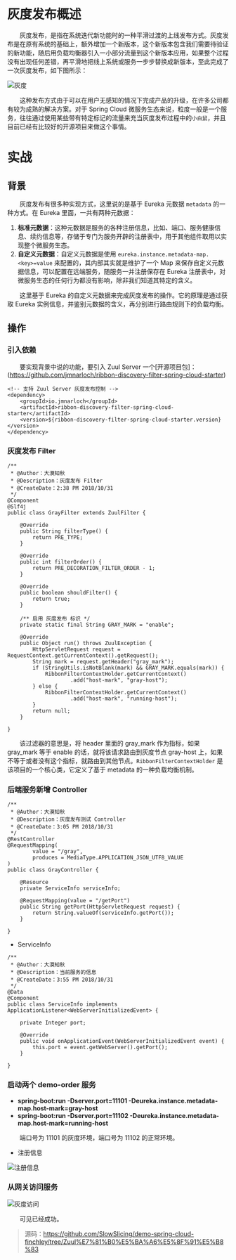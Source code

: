 # 灰度发布概述

　　灰度发布，是指在系统迭代新功能时的一种平滑过渡的上线发布方式。灰度发布是在原有系统的基础上，额外增加一个新版本，这个新版本包含我们需要待验证的新功能，随后用负载均衡器引入一小部分流量到这个新版本应用，如果整个过程没有出现任何差错，再平滑地把线上系统或服务一步步替换成新版本，至此完成了一次灰度发布，如下图所示：

![灰度](http://img.lynchj.com/473224948e5d451eb79d2c5db2789ecc.png)

　　这种发布方式由于可以在用户无感知的情况下完成产品的升级，在许多公司都有较为成熟的解决方案。对于 Spring Cloud 微服务生态来说，粒度一般是一个服务，往往通过使用某些带有特定标记的流量来充当灰度发布过程中的`小白鼠`，并且目前已经有比较好的开源项目来做这个事情。

# 实战

## 背景

　　灰度发布有很多种实现方式，这里说的是基于 Eureka 元数据 `metadata` 的一种方式。在 Eureka 里面，一共有两种元数据：

1. **标准元数据**：这种元数据是服务的各种注册信息，比如、端口、服务健康信息、续约信息等，存储于专门为服务开辟的注册表中，用于其他组件取用以实现整个微服务生态。
2. **自定义元数据**：自定义元数据是使用 `eureka.instance.metadata-map.<key>=value` 来配置的，其内部其实就是维护了一个 Map 来保存自定义元数据信息，可以配置在远端服务，随服务一并注册保存在 Eureka 注册表中，对微服务生态的任何行为都没有影响，除非我们知道其特定的含义。

　　这里基于 Eureka 的自定义元数据来完成灰度发布的操作。它的原理是通过获取 Eureka 实例信息，并鉴别元数据的含义，再分别进行路由规则下的负载均衡。

## 操作

### 引入依赖

　　要实现背景中说的功能，要引入 Zuul Server 一个[开源项目包]：(https://github.com/jmnarloch/ribbon-discovery-filter-spring-cloud-starter)

```
<!-- 支持 Zuul Server 灰度发布控制 -->
<dependency>
    <groupId>io.jmnarloch</groupId>
    <artifactId>ribbon-discovery-filter-spring-cloud-starter</artifactId>
    <version>${ribbon-discovery-filter-spring-cloud-starter.version}</version>
</dependency>
```

### 灰度发布 Filter

```
/**
 * @Author：大漠知秋
 * @Description：灰度发布 Filter
 * @CreateDate：2:38 PM 2018/10/31
 */
@Component
@Slf4j
public class GrayFilter extends ZuulFilter {

    @Override
    public String filterType() {
        return PRE_TYPE;
    }

    @Override
    public int filterOrder() {
        return PRE_DECORATION_FILTER_ORDER - 1;
    }

    @Override
    public boolean shouldFilter() {
        return true;
    }

    /** 启用 灰度发布 标识 */
    private static final String GRAY_MARK = "enable";

    @Override
    public Object run() throws ZuulException {
        HttpServletRequest request = RequestContext.getCurrentContext().getRequest();
        String mark = request.getHeader("gray_mark");
        if (StringUtils.isNotBlank(mark) && GRAY_MARK.equals(mark)) {
            RibbonFilterContextHolder.getCurrentContext()
                    .add("host-mark", "gray-host");
        } else {
            RibbonFilterContextHolder.getCurrentContext()
                    .add("host-mark", "running-host");
        }
        return null;
    }

}
```

　　该过滤器的意思是，将 header 里面的 gray_mark 作为指标，如果 gray_mark 等于 enable 的话，就将该请求路由到灰度节点 gray-host 上，如果不等于或者没有这个指标，就路由到其他节点。`RibbonFilterContextHolder` 是该项目的一个核心类，它定义了基于 metadata 的一种负载均衡机制。

### 后端服务新增 Controller

```
/**
 * @Author：大漠知秋
 * @Description：灰度发布测试 Controller
 * @CreateDate：3:05 PM 2018/10/31
 */
@RestController
@RequestMapping(
        value = "/gray",
        produces = MediaType.APPLICATION_JSON_UTF8_VALUE
)
public class GrayController {

    @Resource
    private ServiceInfo serviceInfo;

    @RequestMapping(value = "/getPort")
    public String getPort(HttpServletRequest request) {
        return String.valueOf(serviceInfo.getPort());
    }

}
```

* ServiceInfo

```
/**
 * @Author：大漠知秋
 * @Description：当前服务的信息
 * @CreateDate：3:55 PM 2018/10/31
 */
@Data
@Component
public class ServiceInfo implements ApplicationListener<WebServerInitializedEvent> {

    private Integer port;

    @Override
    public void onApplicationEvent(WebServerInitializedEvent event) {
        this.port = event.getWebServer().getPort();
    }

}
```

### 启动两个 demo-order 服务

* **spring-boot:run -Dserver.port=11101 -Deureka.instance.metadata-map.host-mark=gray-host**
* **spring-boot:run -Dserver.port=11102 -Deureka.instance.metadata-map.host-mark=running-host**

　　端口号为 11101 的灰度环境，端口号为 11102 的正常环境。

* 注册信息

![注册信息](http://img.lynchj.com/eeac4a4c3c9a4e1db3d47f51d8a86509.png)

### 从网关访问服务

![灰度访问](http://img.lynchj.com/ecdc004ece9243e6a1042726a2af5bec.gif)

　　可见已经成功。

> 源码：https://github.com/SlowSlicing/demo-spring-cloud-finchley/tree/Zuul%E7%81%B0%E5%BA%A6%E5%8F%91%E5%B8%83
